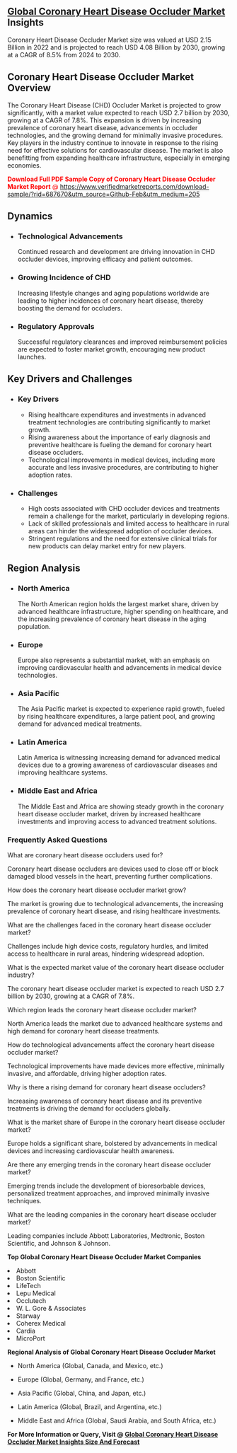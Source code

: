 <h2><a href="https://www.verifiedmarketreports.com/download-sample/?rid=687670&amp;utm_source=Github&amp;utm_medium=205" target="_blank">Global Coronary Heart Disease Occluder Market</a> Insights</h2><p>Coronary Heart Disease Occluder Market size was valued at USD 2.15 Billion in 2022 and is projected to reach USD 4.08 Billion by 2030, growing at a CAGR of 8.5% from 2024 to 2030.</p><p> <h2>Coronary Heart Disease Occluder Market Overview</h2> <p>The Coronary Heart Disease (CHD) Occluder Market is projected to grow significantly, with a market value expected to reach USD 2.7 billion by 2030, growing at a CAGR of 7.8%. This expansion is driven by increasing prevalence of coronary heart disease, advancements in occluder technologies, and the growing demand for minimally invasive procedures. Key players in the industry continue to innovate in response to the rising need for effective solutions for cardiovascular disease. The market is also benefitting from expanding healthcare infrastructure, especially in emerging economies.</p> <p><p><span class=""><span style="color: #ff0000;"><strong>Download Full PDF Sample Copy of Coronary Heart Disease Occluder Market Report</strong> @ </span><a href="https://www.verifiedmarketreports.com/download-sample/?rid=687670&amp;utm_source=Github-Feb&amp;utm_medium=205" target="_blank">https://www.verifiedmarketreports.com/download-sample/?rid=687670&amp;utm_source=Github-Feb&amp;utm_medium=205</a></span></p></p> <h2>Dynamics</h2> <ul> <li><h3>Technological Advancements</h3>Continued research and development are driving innovation in CHD occluder devices, improving efficacy and patient outcomes.</li> <li><h3>Growing Incidence of CHD</h3>Increasing lifestyle changes and aging populations worldwide are leading to higher incidences of coronary heart disease, thereby boosting the demand for occluders.</li> <li><h3>Regulatory Approvals</h3>Successful regulatory clearances and improved reimbursement policies are expected to foster market growth, encouraging new product launches.</li> </ul> <h2>Key Drivers and Challenges</h2> <ul> <li><h3>Key Drivers</h3> <ul> <li>Rising healthcare expenditures and investments in advanced treatment technologies are contributing significantly to market growth.</li> <li>Rising awareness about the importance of early diagnosis and preventive healthcare is fueling the demand for coronary heart disease occluders.</li> <li>Technological improvements in medical devices, including more accurate and less invasive procedures, are contributing to higher adoption rates.</li> </ul> </li> <li><h3>Challenges</h3> <ul> <li>High costs associated with CHD occluder devices and treatments remain a challenge for the market, particularly in developing regions.</li> <li>Lack of skilled professionals and limited access to healthcare in rural areas can hinder the widespread adoption of occluder devices.</li> <li>Stringent regulations and the need for extensive clinical trials for new products can delay market entry for new players.</li> </ul> </li> </ul> <h2>Region Analysis</h2> <ul> <li><h3>North America</h3>The North American region holds the largest market share, driven by advanced healthcare infrastructure, higher spending on healthcare, and the increasing prevalence of coronary heart disease in the aging population.</li> <li><h3>Europe</h3>Europe also represents a substantial market, with an emphasis on improving cardiovascular health and advancements in medical device technologies.</li> <li><h3>Asia Pacific</h3>The Asia Pacific market is expected to experience rapid growth, fueled by rising healthcare expenditures, a large patient pool, and growing demand for advanced medical treatments.</li> <li><h3>Latin America</h3>Latin America is witnessing increasing demand for advanced medical devices due to a growing awareness of cardiovascular diseases and improving healthcare systems.</li> <li><h3>Middle East and Africa</h3>The Middle East and Africa are showing steady growth in the coronary heart disease occluder market, driven by increased healthcare investments and improving access to advanced treatment solutions.</li> </ul> <h3>Frequently Asked Questions</h3> <p>What are coronary heart disease occluders used for?</p> <p>Coronary heart disease occluders are devices used to close off or block damaged blood vessels in the heart, preventing further complications.</p> <p>How does the coronary heart disease occluder market grow?</p> <p>The market is growing due to technological advancements, the increasing prevalence of coronary heart disease, and rising healthcare investments.</p> <p>What are the challenges faced in the coronary heart disease occluder market?</p> <p>Challenges include high device costs, regulatory hurdles, and limited access to healthcare in rural areas, hindering widespread adoption.</p> <p>What is the expected market value of the coronary heart disease occluder industry?</p> <p>The coronary heart disease occluder market is expected to reach USD 2.7 billion by 2030, growing at a CAGR of 7.8%.</p> <p>Which region leads the coronary heart disease occluder market?</p> <p>North America leads the market due to advanced healthcare systems and high demand for coronary heart disease treatments.</p> <p>How do technological advancements affect the coronary heart disease occluder market?</p> <p>Technological improvements have made devices more effective, minimally invasive, and affordable, driving higher adoption rates.</p> <p>Why is there a rising demand for coronary heart disease occluders?</p> <p>Increasing awareness of coronary heart disease and its preventive treatments is driving the demand for occluders globally.</p> <p>What is the market share of Europe in the coronary heart disease occluder market?</p> <p>Europe holds a significant share, bolstered by advancements in medical devices and increasing cardiovascular health awareness.</p> <p>Are there any emerging trends in the coronary heart disease occluder market?</p> <p>Emerging trends include the development of bioresorbable devices, personalized treatment approaches, and improved minimally invasive techniques.</p> <p>What are the leading companies in the coronary heart disease occluder market?</p> <p>Leading companies include Abbott Laboratories, Medtronic, Boston Scientific, and Johnson & Johnson.</p> </p><p><strong>Top Global Coronary Heart Disease Occluder Market Companies</strong></p><div data-test-id=""><p><li>Abbott</li><li> Boston Scientific</li><li> LifeTech</li><li> Lepu Medical</li><li> Occlutech</li><li> W. L. Gore & Associates</li><li> Starway</li><li> Coherex Medical</li><li> Cardia</li><li> MicroPort</li></p><div><strong>Regional Analysis of&nbsp;Global Coronary Heart Disease Occluder Market</strong></div><ul><li dir="ltr"><p dir="ltr">North America&nbsp;(Global, Canada, and Mexico, etc.)</p></li><li dir="ltr"><p dir="ltr">Europe (Global, Germany, and France, etc.)</p></li><li dir="ltr"><p dir="ltr">Asia Pacific&nbsp;(Global, China, and Japan, etc.)</p></li><li dir="ltr"><p dir="ltr">Latin America&nbsp;(Global, Brazil, and Argentina, etc.)</p></li><li dir="ltr">Middle East and Africa&nbsp;(Global, Saudi Arabia, and South Africa, etc.)</li></ul><p><strong>For More Information or Query, Visit @&nbsp;</strong><strong><a href="https://www.verifiedmarketreports.com/product/coronary-heart-disease-occluder-market/?utm_source=Github&amp;utm_medium=205" target="_blank">Global Coronary Heart Disease Occluder Market Insights Size And Forecast</a></strong></p></div>
